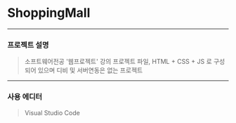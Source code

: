 # ShoppingMall
---------
### 프로젝트 설명
> 소프트웨어전공 '웹프로젝트' 강의 프로젝트 파일, HTML + CSS + JS 로 구성되어 있으며 디비 및 서버연동은 없는 프로젝트
---------
### 사용 에디터
> Visual Studio Code
